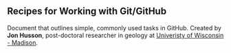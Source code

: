 ## Recipes for Working with Git/GitHub

Document that outlines simple, commonly used tasks in GitHub. Created by **Jon Husson**, post-doctoral researcher in geology at [Univeristy of Wisconsin - Madison](http://geoscience.wisc.edu/geoscience/).


